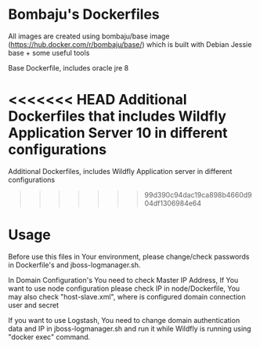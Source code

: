 # Bombaju's Dockerfiles

All images are created using bombaju/base image (https://hub.docker.com/r/bombaju/base/) which is built with Debian Jessie base + some useful tools

Base Dockerfile, includes oracle jre 8

<<<<<<< HEAD
Additional Dockerfiles that includes Wildfly Application Server 10  in different configurations
=======
Additional Dockerfiles, includes Wildfly Application server in different configurations
>>>>>>> 99d390c94dac19ca898b4660d904df1306984e64

# Usage

Before use this files in Your environment, please change/check passwords in Dockerfile's and jboss-logmanager.sh.

In Domain Configuration's You need to check Master IP Address, 
If You want to use node configuration please check IP in node/Dockerfile, You may also check  "host-slave.xml", where is configured domain connection user and secret

If you want to use Logstash, You need to change  domain authentication data  and IP in jboss-logmanager.sh and run it  while Wildfly is running using "docker exec" command.
